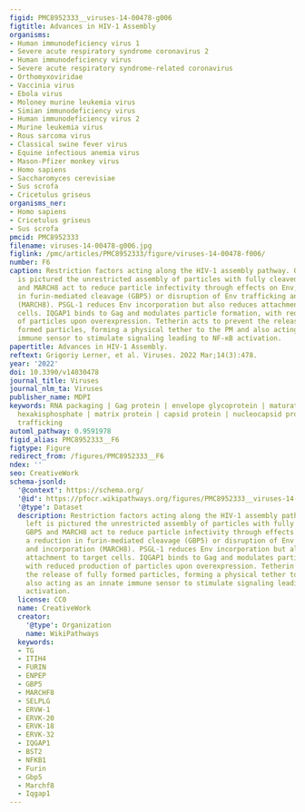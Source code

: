 ```yaml
---
figid: PMC8952333__viruses-14-00478-g006
figtitle: Advances in HIV-1 Assembly
organisms:
- Human immunodeficiency virus 1
- Severe acute respiratory syndrome coronavirus 2
- Human immunodeficiency virus
- Severe acute respiratory syndrome-related coronavirus
- Orthomyxoviridae
- Vaccinia virus
- Ebola virus
- Moloney murine leukemia virus
- Simian immunodeficiency virus
- Human immunodeficiency virus 2
- Murine leukemia virus
- Rous sarcoma virus
- Classical swine fever virus
- Equine infectious anemia virus
- Mason-Pfizer monkey virus
- Homo sapiens
- Saccharomyces cerevisiae
- Sus scrofa
- Cricetulus griseus
organisms_ner:
- Homo sapiens
- Cricetulus griseus
- Sus scrofa
pmcid: PMC8952333
filename: viruses-14-00478-g006.jpg
figlink: /pmc/articles/PMC8952333/figure/viruses-14-00478-f006/
number: F6
caption: Restriction factors acting along the HIV-1 assembly pathway. On the left
  is pictured the unrestricted assembly of particles with fully cleaved Env. GBP5
  and MARCH8 act to reduce particle infectivity through effects on Env, with a reduction
  in furin-mediated cleavage (GBP5) or disruption of Env trafficking and incorporation
  (MARCH8). PSGL-1 reduces Env incorporation but also reduces attachment to target
  cells. IQGAP1 binds to Gag and modulates particle formation, with reduced production
  of particles upon overexpression. Tetherin acts to prevent the release of fully
  formed particles, forming a physical tether to the PM and also acting as an innate
  immune sensor to stimulate signaling leading to NF-κB activation.
papertitle: Advances in HIV-1 Assembly.
reftext: Grigoriy Lerner, et al. Viruses. 2022 Mar;14(3):478.
year: '2022'
doi: 10.3390/v14030478
journal_title: Viruses
journal_nlm_ta: Viruses
publisher_name: MDPI
keywords: RNA packaging | Gag protein | envelope glycoprotein | maturation | inositol
  hexakisphosphate | matrix protein | capsid protein | nucleocapsid protein | Env
  trafficking
automl_pathway: 0.9591978
figid_alias: PMC8952333__F6
figtype: Figure
redirect_from: /figures/PMC8952333__F6
ndex: ''
seo: CreativeWork
schema-jsonld:
  '@context': https://schema.org/
  '@id': https://pfocr.wikipathways.org/figures/PMC8952333__viruses-14-00478-g006.html
  '@type': Dataset
  description: Restriction factors acting along the HIV-1 assembly pathway. On the
    left is pictured the unrestricted assembly of particles with fully cleaved Env.
    GBP5 and MARCH8 act to reduce particle infectivity through effects on Env, with
    a reduction in furin-mediated cleavage (GBP5) or disruption of Env trafficking
    and incorporation (MARCH8). PSGL-1 reduces Env incorporation but also reduces
    attachment to target cells. IQGAP1 binds to Gag and modulates particle formation,
    with reduced production of particles upon overexpression. Tetherin acts to prevent
    the release of fully formed particles, forming a physical tether to the PM and
    also acting as an innate immune sensor to stimulate signaling leading to NF-κB
    activation.
  license: CC0
  name: CreativeWork
  creator:
    '@type': Organization
    name: WikiPathways
  keywords:
  - TG
  - ITIH4
  - FURIN
  - ENPEP
  - GBP5
  - MARCHF8
  - SELPLG
  - ERVW-1
  - ERVK-20
  - ERVK-18
  - ERVK-32
  - IQGAP1
  - BST2
  - NFKB1
  - Furin
  - Gbp5
  - Marchf8
  - Iqgap1
---
```

